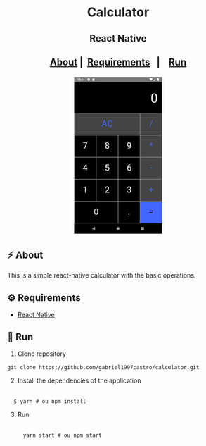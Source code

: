 <h1 align="center">
     Calculator
</h1>
<h2 align="center"> React Native <h2>
<p align="center">
  <a href="#zap-about">About</a>&nbsp;|&nbsp;
  <a href="#gear-requirements">Requirements</a>&nbsp;&nbsp;&nbsp;|&nbsp;&nbsp;&nbsp;
  <a href="#rocket-run">Run</a>
</p>
 
<p align="center">
  <img src="./calculator.png" alt="drawing" width="200" />
</p>

## :zap: About

This is a simple react-native calculator with the basic operations.

## :gear: Requirements
-  [React Native](http://facebook.github.io/react-native/)

## :rocket: Run
1. Clone repository

<pre><code>git clone https://github.com/gabriel1997castro/calculator.git</code></pre>

2. Install the dependencies of the application
<pre><code>
  $ yarn # ou npm install
</code></pre>

3. Run
<pre><code>
     yarn start # ou npm start
</code></pre>



